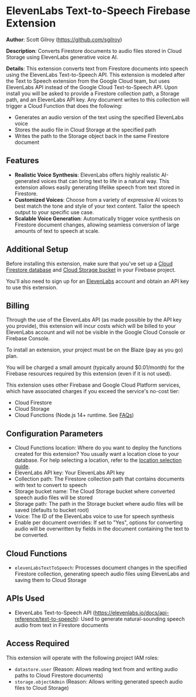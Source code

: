 # ElevenLabs Text-to-Speech Firebase Extension

**Author**: Scott Gilroy (https://github.com/sgilroy)

**Description**: Converts Firestore documents to audio files stored in Cloud Storage using ElevenLabs generative voice AI.

**Details**: This extension converts text from Firestore documents into speech using the ElevenLabs Text-to-Speech API. This extension is modeled after the Text to Speech extension from the Google Cloud team, but uses ElevenLabs API instead of the Google Cloud Text-to-Speech API. Upon install you will be asked to provide a Firestore collection path, a Storage path, and an ElevenLabs API key. Any document writes to this collection will trigger a Cloud Function that does the following:

- Generates an audio version of the text using the specified ElevenLabs voice
- Stores the audio file in Cloud Storage at the specified path
- Writes the path to the Storage object back in the same Firestore document

## Features

- **Realistic Voice Synthesis**: ElevenLabs offers highly realistic AI-generated voices that can bring text to life in a natural way. This extension allows easily generating lifelike speech from text stored in Firestore.
- **Customized Voices**: Choose from a variety of expressive AI voices to best match the tone and style of your text content. Tailor the speech output to your specific use case.
- **Scalable Voice Generation**: Automatically trigger voice synthesis on Firestore document changes, allowing seamless conversion of large amounts of text to speech at scale.

## Additional Setup

Before installing this extension, make sure that you've set up a [Cloud Firestore database](https://firebase.google.com/docs/firestore/quickstart) and [Cloud Storage bucket](https://firebase.google.com/docs/storage) in your Firebase project.

You'll also need to sign up for an [ElevenLabs](https://elevenlabs.io/) account and obtain an API key to use this extension.

## Billing

Through the use of the ElevenLabs API (as made possible by the API key you provide), this extension will incur costs which will be billed to your ElevenLabs account and will not be visible in the Google Cloud Console or Firebase Console.

To install an extension, your project must be on the Blaze (pay as you go) plan.

You will be charged a small amount (typically around $0.01/month) for the Firebase resources required by this extension (even if it is not used).

This extension uses other Firebase and Google Cloud Platform services, which have associated charges if you exceed the service's no-cost tier:

- Cloud Firestore
- Cloud Storage
- Cloud Functions (Node.js 14+ runtime. See [FAQs](https://firebase.google.com/support/faq#extensions-pricing))

## Configuration Parameters

- Cloud Functions location: Where do you want to deploy the functions created for this extension? You usually want a location close to your database. For help selecting a location, refer to the [location selection guide](https://firebase.google.com/docs/functions/locations).
- ElevenLabs API key: Your ElevenLabs API key
- Collection path: The Firestore collection path that contains documents with text to convert to speech
- Storage bucket name: The Cloud Storage bucket where converted speech audio files will be stored
- Storage path: The path in the Storage bucket where audio files will be saved (defaults to bucket root)
- Voice: The ID of the ElevenLabs voice to use for speech synthesis
- Enable per document overrides: If set to \"Yes\", options for converting audio will be overwritten by fields in the document containing the text to be converted.

## Cloud Functions

- `elevenLabsTextToSpeech`: Processes document changes in the specified Firestore collection, generating speech audio files using ElevenLabs and saving them to Cloud Storage

## APIs Used

- ElevenLabs Text-to-Speech API (https://elevenlabs.io/docs/api-reference/text-to-speech): Used to generate natural-sounding speech audio from text in Firestore documents

## Access Required

This extension will operate with the following project IAM roles:

- `datastore.user` (Reason: Allows reading text from and writing audio paths to Cloud Firestore documents)
- `storage.objectAdmin` (Reason: Allows writing generated speech audio files to Cloud Storage)
